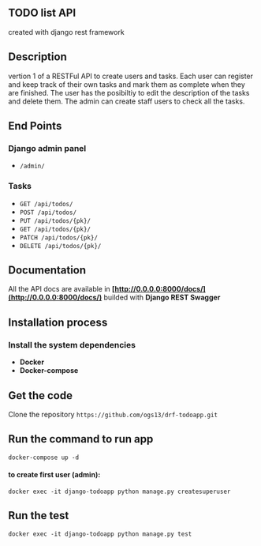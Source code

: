 ## TODO list API

created with django rest framework

## Description

vertion 1 of a RESTFul API to create users and tasks. Each user can register and keep track of their own tasks and mark them as complete when they are finished. The user has the posibiltiy to edit the description of the tasks and delete them. The admin can create staff users to check all the tasks.

## End Points

### Django admin panel
-   `/admin/`

### Tasks
-   `GET /api/todos/`
-   `POST /api/todos/`
-   `PUT /api/todos/{pk}/`
-   `GET /api/todos/{pk}/`
-   `PATCH /api/todos/{pk}/`
-   `DELETE /api/todos/{pk}/`

## Documentation

All the API docs are available in **[http://0.0.0.0:8000/docs/](http://0.0.0.0:8000/docs/)** builded with **Django REST Swagger**

## Installation process

### Install the system dependencies
-   **Docker**
-   **Docker-compose**

## Get the code

Clone the repository `https://github.com/ogs13/drf-todoapp.git`

## Run the command to run app

`docker-compose up -d`

#### to create first user (admin):
`docker exec -it django-todoapp python manage.py createsuperuser`

## Run the test

`docker exec -it django-todoapp python manage.py test`